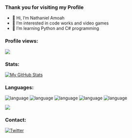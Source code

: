### Thank you for visiting my Profile

- 👋 Hi, I’m Nathaniel Amoah
- 👀 I’m interested in code works and video games
- 🌱 I’m learning Python and C# programming
<!--- 💞️ I’m looking to collaborate on ... dunno
- 📫 How to reach me ... ---> 

<!---
nathanielam0ah/nathanielam0ah is a ✨ special ✨ repository because its `README.md` (this file) appears on your GitHub profile.
You can click the Preview link to take a look at your changes.
--->

### Profile views:
![](https://komarev.com/ghpvc/?username=nathanielam0ah&style=flat-square)

### Stats:
[![My GitHub Stats](https://github-readme-stats-ciu2.vercel.app/api/?username=nathanielam0ah&count_private=true&theme=tokyonight&showicons=true)]()

### Languages:
<p>
  <img alt="language" src="https://img.shields.io/badge/Python-3776AB?style=for-the-badge&logo=python&logoColor=white">
  <img alt="language" src="https://img.shields.io/badge/C%23-239120?style=for-the-badge&logo=c-sharp&logoColor=white">
  <img alt="language" src="https://img.shields.io/badge/html5-%23E34F26.svg?style=for-the-badge&logo=html5&logoColor=white">
  <img alt="language" src="https://img.shields.io/badge/css3-%231572B6.svg?style=for-the-badge&logo=css3&logoColor=white">
  <img alt="language" src="https://img.shields.io/badge/javascript-%23323330.svg?style=for-the-badge&logo=javascript&logoColor=%23F7DF1E">
</p>


[![](https://github-readme-stats-sigma-five.vercel.app/api/top-langs/?username=nathanielam0ah&layout=compact)](https://github.com/anuraghazra/github-readme-stats)


<h3 align="left">Contact:</h3>
<p>
<a href="https://twitter.com/ignitesod" target="blank" ><img src="https://img.shields.io/badge/Twitter-%231DA1F2.svg?style=for-the-badge&logo=Twitter&logoColor=white" alt="Twitter" /></a>
</p>

